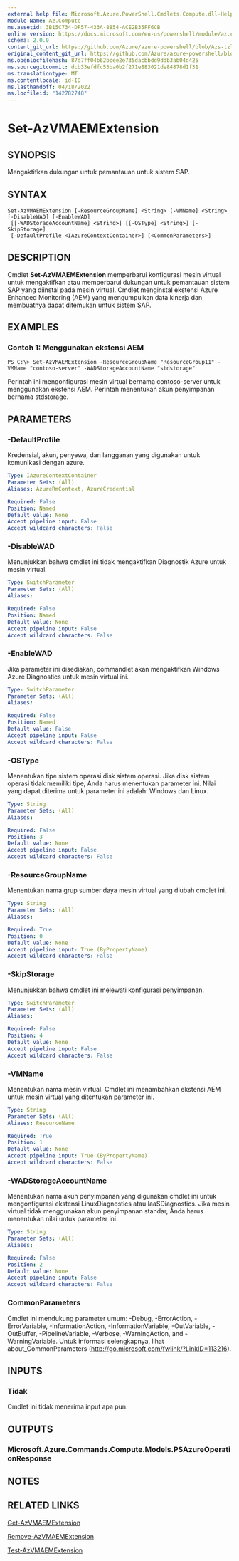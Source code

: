 ```yaml
---
external help file: Microsoft.Azure.PowerShell.Cmdlets.Compute.dll-Help-Help.xml
Module Name: Az.Compute
ms.assetid: 3B15C734-DF57-433A-8854-ACE2B35FF6CB
online version: https://docs.microsoft.com/en-us/powershell/module/az.compute/set-azvmaemextension
schema: 2.0.0
content_git_url: https://github.com/Azure/azure-powershell/blob/Azs-tzl/src/Compute/Compute/help/Set-AzVMAEMExtension.md
original_content_git_url: https://github.com/Azure/azure-powershell/blob/Azs-tzl/src/Compute/Compute/help/Set-AzVMAEMExtension.md
ms.openlocfilehash: 87d7ff04b62bcee2e735dacbbdd9ddb3ab04d425
ms.sourcegitcommit: dcb33efdfc53ba0b2f271e883021de84878d1f31
ms.translationtype: MT
ms.contentlocale: id-ID
ms.lasthandoff: 04/18/2022
ms.locfileid: "142782748"
---
```

# Set-AzVMAEMExtension

## SYNOPSIS
Mengaktifkan dukungan untuk pemantauan untuk sistem SAP.

## SYNTAX

```
Set-AzVMAEMExtension [-ResourceGroupName] <String> [-VMName] <String> [-DisableWAD] [-EnableWAD]
 [[-WADStorageAccountName] <String>] [[-OSType] <String>] [-SkipStorage]
 [-DefaultProfile <IAzureContextContainer>] [<CommonParameters>]
```

## DESCRIPTION
Cmdlet **Set-AzVMAEMExtension** memperbarui konfigurasi mesin virtual untuk mengaktifkan atau memperbarui dukungan untuk pemantauan sistem SAP yang diinstal pada mesin virtual.
Cmdlet menginstal ekstensi Azure Enhanced Monitoring (AEM) yang mengumpulkan data kinerja dan membuatnya dapat ditemukan untuk sistem SAP.

## EXAMPLES

### Contoh 1: Menggunakan ekstensi AEM
```
PS C:\> Set-AzVMAEMExtension -ResourceGroupName "ResourceGroup11" -VMName "contoso-server" -WADStorageAccountName "stdstorage"
```

Perintah ini mengonfigurasi mesin virtual bernama contoso-server untuk menggunakan ekstensi AEM.
Perintah menentukan akun penyimpanan bernama stdstorage.

## PARAMETERS

### -DefaultProfile
Kredensial, akun, penyewa, dan langganan yang digunakan untuk komunikasi dengan azure.

```yaml
Type: IAzureContextContainer
Parameter Sets: (All)
Aliases: AzureRmContext, AzureCredential

Required: False
Position: Named
Default value: None
Accept pipeline input: False
Accept wildcard characters: False
```

### -DisableWAD
Menunjukkan bahwa cmdlet ini tidak mengaktifkan Diagnostik Azure untuk mesin virtual.

```yaml
Type: SwitchParameter
Parameter Sets: (All)
Aliases: 

Required: False
Position: Named
Default value: None
Accept pipeline input: False
Accept wildcard characters: False
```

### -EnableWAD
Jika parameter ini disediakan, commandlet akan mengaktifkan Windows Azure Diagnostics untuk mesin virtual ini.

```yaml
Type: SwitchParameter
Parameter Sets: (All)
Aliases: 

Required: False
Position: Named
Default value: False
Accept pipeline input: False
Accept wildcard characters: False
```

### -OSType
Menentukan tipe sistem operasi disk sistem operasi.
Jika disk sistem operasi tidak memiliki tipe, Anda harus menentukan parameter ini.
Nilai yang dapat diterima untuk parameter ini adalah: Windows dan Linux.

```yaml
Type: String
Parameter Sets: (All)
Aliases: 

Required: False
Position: 3
Default value: None
Accept pipeline input: False
Accept wildcard characters: False
```

### -ResourceGroupName
Menentukan nama grup sumber daya mesin virtual yang diubah cmdlet ini.

```yaml
Type: String
Parameter Sets: (All)
Aliases: 

Required: True
Position: 0
Default value: None
Accept pipeline input: True (ByPropertyName)
Accept wildcard characters: False
```

### -SkipStorage
Menunjukkan bahwa cmdlet ini melewati konfigurasi penyimpanan.

```yaml
Type: SwitchParameter
Parameter Sets: (All)
Aliases: 

Required: False
Position: 4
Default value: None
Accept pipeline input: False
Accept wildcard characters: False
```

### -VMName
Menentukan nama mesin virtual.
Cmdlet ini menambahkan ekstensi AEM untuk mesin virtual yang ditentukan parameter ini.

```yaml
Type: String
Parameter Sets: (All)
Aliases: ResourceName

Required: True
Position: 1
Default value: None
Accept pipeline input: True (ByPropertyName)
Accept wildcard characters: False
```

### -WADStorageAccountName
Menentukan nama akun penyimpanan yang digunakan cmdlet ini untuk mengonfigurasi ekstensi LinuxDiagnostics atau IaaSDiagnostics.
Jika mesin virtual tidak menggunakan akun penyimpanan standar, Anda harus menentukan nilai untuk parameter ini.

```yaml
Type: String
Parameter Sets: (All)
Aliases: 

Required: False
Position: 2
Default value: None
Accept pipeline input: False
Accept wildcard characters: False
```

### CommonParameters
Cmdlet ini mendukung parameter umum: -Debug, -ErrorAction, -ErrorVariable, -InformationAction, -InformationVariable, -OutVariable, -OutBuffer, -PipelineVariable, -Verbose, -WarningAction, and -WarningVariable. Untuk informasi selengkapnya, lihat about_CommonParameters (http://go.microsoft.com/fwlink/?LinkID=113216).

## INPUTS

### Tidak
Cmdlet ini tidak menerima input apa pun.

## OUTPUTS

### Microsoft.Azure.Commands.Compute.Models.PSAzureOperationResponse

## NOTES

## RELATED LINKS

[Get-AzVMAEMExtension](./Get-AzVMAEMExtension.md)

[Remove-AzVMAEMExtension](./Remove-AzVMAEMExtension.md)

[Test-AzVMAEMExtension](./Test-AzVMAEMExtension.md)


